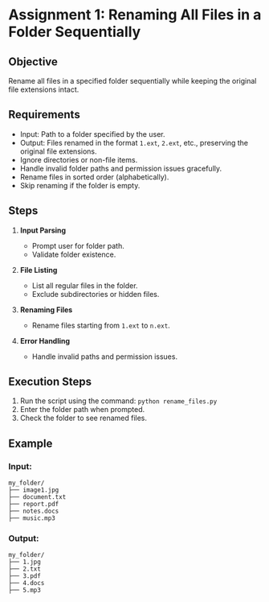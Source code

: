 # Assignment 1: Renaming All Files in a Folder Sequentially

## Objective

Rename all files in a specified folder sequentially while keeping the original file extensions intact.

## Requirements

- Input: Path to a folder specified by the user.
- Output: Files renamed in the format `1.ext`, `2.ext`, etc., preserving the original file extensions.
- Ignore directories or non-file items.
- Handle invalid folder paths and permission issues gracefully.
- Rename files in sorted order (alphabetically).
- Skip renaming if the folder is empty.

## Steps

1. **Input Parsing**

   - Prompt user for folder path.
   - Validate folder existence.

2. **File Listing**

   - List all regular files in the folder.
   - Exclude subdirectories or hidden files.

3. **Renaming Files**

   - Rename files starting from `1.ext` to `n.ext`.

4. **Error Handling**
   - Handle invalid paths and permission issues.

## Execution Steps

1. Run the script using the command: `python rename_files.py`
2. Enter the folder path when prompted.
3. Check the folder to see renamed files.

## Example

### Input:

```
my_folder/
├── image1.jpg
├── document.txt
├── report.pdf
├── notes.docs
├── music.mp3
```

### Output:

```
my_folder/
├── 1.jpg
├── 2.txt
├── 3.pdf
├── 4.docs
├── 5.mp3
```
